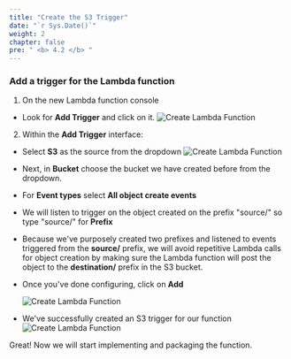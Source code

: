 ```yaml
---
title: "Create the S3 Trigger"
date: "`r Sys.Date()`"
weight: 2
chapter: false
pre: " <b> 4.2 </b> "
---
```


### Add a trigger for the Lambda function

1. On the new Lambda function console

- Look for **Add Trigger** and click on it.
  ![Create Lambda Function](/images/4-PackageLambda/Create/trigger1.png?featherlight=false)

2. Within the **Add Trigger** interface:

- Select **S3** as the source from the dropdown
  ![Create Lambda Function](/images/4-PackageLambda/Create/trigger2.png?featherlight=false)

- Next, in **Bucket** choose the bucket we have created before from the dropdown.
- For **Event types** select **All object create events**
- We will listen to trigger on the object created on the prefix "source/" so type "source/" for **Prefix**
- Because we've purposely created two prefixes and listened to events triggered from the **source/** prefix, we will avoid repetitive Lambda calls for object creation by making sure the Lambda function will post the object to the **destination/** prefix in the S3 bucket.
- Once you've done configuring, click on **Add**

  ![Create Lambda Function](/images/4-PackageLambda/Create/trigger3.png?featherlight=false)

- We've successfully created an S3 trigger for our function
  ![Create Lambda Function](/images/4-PackageLambda/Create/trigger4.png?featherlight=false)

Great! Now we will start implementing and packaging the function.
